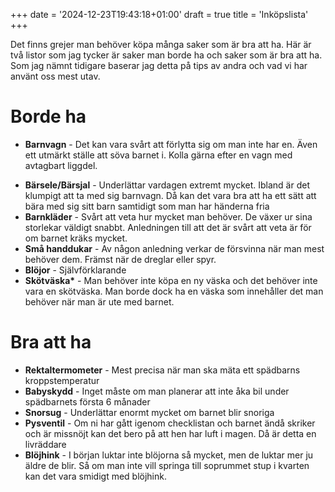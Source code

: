 +++
date = '2024-12-23T19:43:18+01:00'
draft = true
title = 'Inköpslista'
+++

Det finns grejer man behöver köpa många saker som är bra att ha. Här är två listor som jag tycker är saker man borde ha och saker som är bra att ha. Som jag nämnt tidigare baserar jag detta på tips av andra och vad vi har använt oss mest utav.

# Borde ha
 - **Barnvagn** - Det kan vara svårt att förlytta sig om man inte har en. Även ett utmärkt ställe att söva barnet i. Kolla gärna efter en vagn med avtagbart liggdel.
 <!--Lägga till egen sida om barnvagnar?-->
 - **Bärsele/Bärsjal** - Underlättar vardagen extremt mycket. Ibland är det klumpigt att ta med sig barnvagn. Då kan det vara bra att ha ett sätt att bära med sig sitt barn samtidigt som man har händerna fria
 - **Barnkläder** - Svårt att veta hur mycket man behöver. De växer ur sina storlekar väldigt snabbt. Anledningen till att det är svårt att veta är för om barnet kräks mycket.
 - **Små handdukar** - Av någon anledning verkar de försvinna när man mest behöver dem. Främst när de dreglar eller spyr.
 - **Blöjor** - Självförklarande
 - **Skötväska\*** - Man behöver inte köpa en ny väska och det behöver inte vara en skötväska. Man borde dock ha en väska som innehåller det man behöver när man är ute med barnet.
 <!--Skapa en sida om vad man ska ha i skötväskan-->

# Bra att ha
 - **Rektaltermometer** - Mest precisa när man ska mäta ett spädbarns kroppstemperatur
 - **Babyskydd** - Inget måste om man planerar att inte åka bil under spädbarnets första 6 månader
 - **Snorsug** - Underlättar enormt mycket om barnet blir snoriga
 - **Pysventil** - Om ni har gått igenom checklistan och barnet ändå skriker och är missnöjt kan det bero på att hen har luft i magen. Då är detta en livräddare
 - **Blöjhink** - I början luktar inte blöjorna så mycket, men de luktar mer ju äldre de blir. Så om man inte vill springa till soprummet stup i kvarten kan det vara smidigt med blöjhink.